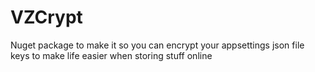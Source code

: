# VZCrypt
 Nuget package to make it so you can encrypt your appsettings json file keys to make life easier when storing stuff online
